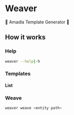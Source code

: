 # Weaver
🧶 Amadla Template Generator 🧶

## How it works

### Help
```bash
weaver --help|-h
```

### Templates
#### List

### Weave
```bash
weaver weave <entity path>
```
